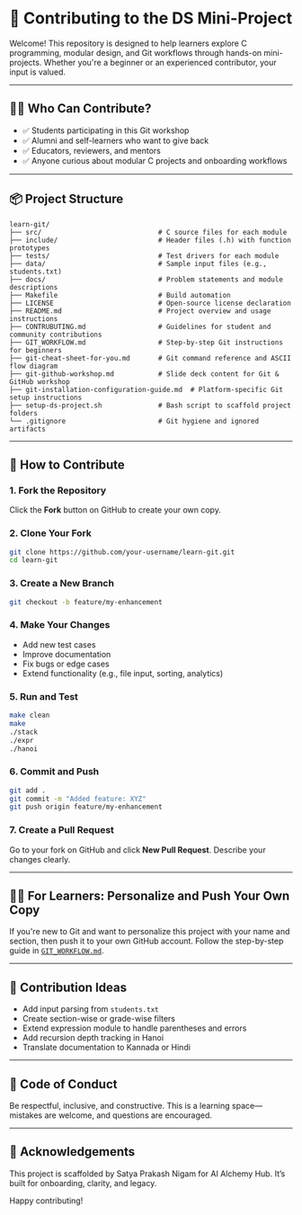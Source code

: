 # 🙌 Contributing to the DS Mini-Project

Welcome! This repository is designed to help learners explore C programming, modular design, and Git workflows through hands-on mini-projects. Whether you're a beginner or an experienced contributor, your input is valued.

---

## 🧑‍💻 Who Can Contribute?

- ✅ Students participating in this Git workshop
- ✅ Alumni and self-learners who want to give back
- ✅ Educators, reviewers, and mentors
- ✅ Anyone curious about modular C projects and onboarding workflows

---

## 📦 Project Structure

```
learn-git/
├── src/                             # C source files for each module
├── include/                         # Header files (.h) with function prototypes
├── tests/                           # Test drivers for each module
├── data/                            # Sample input files (e.g., students.txt)
├── docs/                            # Problem statements and module descriptions
├── Makefile                         # Build automation
├── LICENSE                          # Open-source license declaration
├── README.md                        # Project overview and usage instructions
├── CONTRUBUTING.md                  # Guidelines for student and community contributions
├── GIT_WORKFLOW.md                  # Step-by-step Git instructions for beginners
├── git-cheat-sheet-for-you.md       # Git command reference and ASCII flow diagram
├── git-github-workshop.md           # Slide deck content for Git & GitHub workshop
├── git-installation-configuration-guide.md  # Platform-specific Git setup instructions
├── setup-ds-project.sh              # Bash script to scaffold project folders
└── .gitignore                       # Git hygiene and ignored artifacts
```

---

## 🚀 How to Contribute

### 1. Fork the Repository

Click the **Fork** button on GitHub to create your own copy.

### 2. Clone Your Fork

```bash
git clone https://github.com/your-username/learn-git.git
cd learn-git
```

### 3. Create a New Branch

```bash
git checkout -b feature/my-enhancement
```

### 4. Make Your Changes

- Add new test cases
- Improve documentation
- Fix bugs or edge cases
- Extend functionality (e.g., file input, sorting, analytics)

### 5. Run and Test

```bash
make clean
make
./stack
./expr
./hanoi
```

### 6. Commit and Push

```bash
git add .
git commit -m "Added feature: XYZ"
git push origin feature/my-enhancement
```

### 7. Create a Pull Request

Go to your fork on GitHub and click **New Pull Request**. Describe your changes clearly.

---

## 🧑‍🎓 For Learners: Personalize and Push Your Own Copy

If you're new to Git and want to personalize this project with your name and section, then push it to your own GitHub account. Follow the step-by-step guide in [`GIT_WORKFLOW.md`](GIT_WORKFLOW.md).

---

## 🧪 Contribution Ideas

- Add input parsing from `students.txt`
- Create section-wise or grade-wise filters
- Extend expression module to handle parentheses and errors
- Add recursion depth tracking in Hanoi
- Translate documentation to Kannada or Hindi

---

## 🤝 Code of Conduct

Be respectful, inclusive, and constructive. This is a learning space—mistakes are welcome, and questions are encouraged.

---

## 🙏 Acknowledgements

This project is scaffolded by Satya Prakash Nigam for AI Alchemy Hub. It’s built for onboarding, clarity, and legacy.

Happy contributing!
